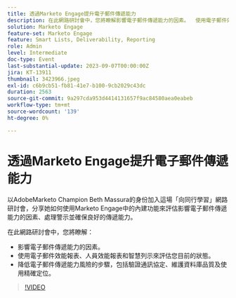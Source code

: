 ```yaml
---
title: 透過Marketo Engage提升電子郵件傳遞能力
description: 在此網路研討會中，您將瞭解影響電子郵件傳遞能力的因素。  使用電子郵件效能報表、人員效能報表和智慧列示來評估您目前的狀態。  降低電子郵件傳遞能力風險的步驟，包括驗證通訊協定、維護資料庫品質及使用精確定位。
solution: Marketo Engage
feature-set: Marketo Engage
feature: Smart Lists, Deliverability, Reporting
role: Admin
level: Intermediate
doc-type: Event
last-substantial-update: 2023-09-07T00:00:00Z
jira: KT-13911
thumbnail: 3423966.jpeg
exl-id: c6b9cb51-fb81-41e7-b100-9cb2029c43dc
duration: 2563
source-git-commit: 9a297cda953d4414131657f9ac84580aea0eabeb
workflow-type: tm+mt
source-wordcount: '139'
ht-degree: 0%

---
```


# 透過Marketo Engage提升電子郵件傳遞能力

以AdobeMarketo Champion Beth Massura的身份加入這場「向同行學習」網路研討會，分享她如何使用Marketo Engage中的內建功能來評估影響電子郵件傳遞能力的因素、處理警示並確保良好的傳遞能力。

在此網路研討會中，您將瞭解：

* 影響電子郵件傳遞能力的因素。
* 使用電子郵件效能報表、人員效能報表和智慧列示來評估您目前的狀態。
* 降低電子郵件傳遞能力風險的步驟，包括驗證通訊協定、維護資料庫品質及使用精確定位。

>[!VIDEO](https://video.tv.adobe.com/v/3423966/?learn=on)
